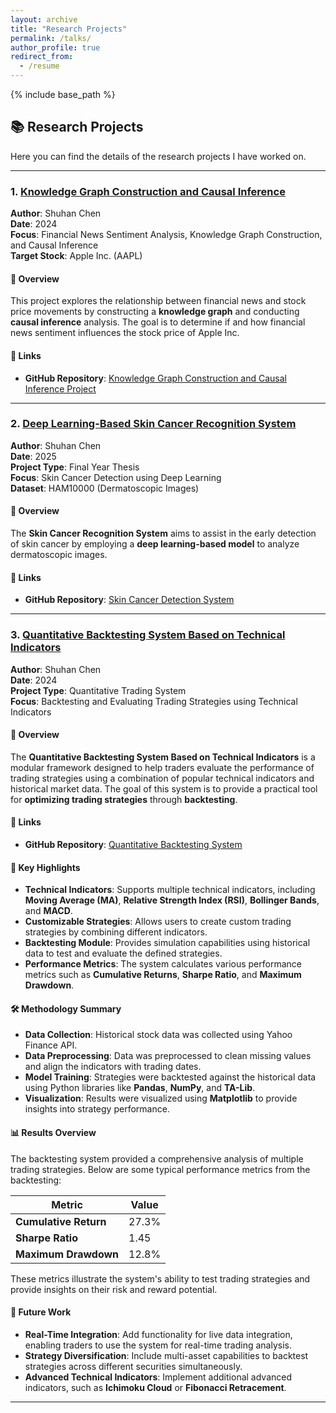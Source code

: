```yaml
---
layout: archive
title: "Research Projects"
permalink: /talks/
author_profile: true
redirect_from:
  - /resume
---
```


{% include base_path %}

## 📚 Research Projects

Here you can find the details of the research projects I have worked on.

---

### 1. [Knowledge Graph Construction and Causal Inference](https://github.com/ChenShuhan02/Knowledge-Graph-Construction-and-Causal-Inference)

**Author**: Shuhan Chen  
**Date**: 2024  
**Focus**: Financial News Sentiment Analysis, Knowledge Graph Construction, and Causal Inference  
**Target Stock**: Apple Inc. (AAPL)  

#### 📜 Overview
This project explores the relationship between financial news and stock price movements by constructing a **knowledge graph** and conducting **causal inference** analysis. The goal is to determine if and how financial news sentiment influences the stock price of Apple Inc.

#### 🔗 Links
- **GitHub Repository**: [Knowledge Graph Construction and Causal Inference Project](https://github.com/ChenShuhan02/Knowledge-Graph-Construction-and-Causal-Inference)

---

### 2. [Deep Learning-Based Skin Cancer Recognition System](https://github.com/ChenShuhan02/Skin-cancer-system)

**Author**: Shuhan Chen  
**Date**: 2025  
**Project Type**: Final Year Thesis  
**Focus**: Skin Cancer Detection using Deep Learning  
**Dataset**: HAM10000 (Dermatoscopic Images)

#### 📜 Overview
The **Skin Cancer Recognition System** aims to assist in the early detection of skin cancer by employing a **deep learning-based model** to analyze dermatoscopic images.

#### 🔗 Links
- **GitHub Repository**: [Skin Cancer Detection System](https://github.com/ChenShuhan02/Skin-cancer-system)

---

### 3. [Quantitative Backtesting System Based on Technical Indicators](https://github.com/ChenShuhan02/Quantitative-Backtesting-System-Based-on-Technical-Indicators)

**Author**: Shuhan Chen  
**Date**: 2024  
**Project Type**: Quantitative Trading System  
**Focus**: Backtesting and Evaluating Trading Strategies using Technical Indicators

#### 📜 Overview
The **Quantitative Backtesting System Based on Technical Indicators** is a modular framework designed to help traders evaluate the performance of trading strategies using a combination of popular technical indicators and historical market data. The goal of this system is to provide a practical tool for **optimizing trading strategies** through **backtesting**.

#### 🔗 Links
- **GitHub Repository**: [Quantitative Backtesting System](https://github.com/ChenShuhan02/Quantitative-Backtesting-System-Based-on-Technical-Indicators)

#### 🔑 Key Highlights
- **Technical Indicators**: Supports multiple technical indicators, including **Moving Average (MA)**, **Relative Strength Index (RSI)**, **Bollinger Bands**, and **MACD**.
- **Customizable Strategies**: Allows users to create custom trading strategies by combining different indicators.
- **Backtesting Module**: Provides simulation capabilities using historical data to test and evaluate the defined strategies.
- **Performance Metrics**: The system calculates various performance metrics such as **Cumulative Returns**, **Sharpe Ratio**, and **Maximum Drawdown**.

#### 🛠️ Methodology Summary
- **Data Collection**: Historical stock data was collected using Yahoo Finance API.
- **Data Preprocessing**: Data was preprocessed to clean missing values and align the indicators with trading dates.
- **Model Training**: Strategies were backtested against the historical data using Python libraries like **Pandas**, **NumPy**, and **TA-Lib**.
- **Visualization**: Results were visualized using **Matplotlib** to provide insights into strategy performance.

#### 📊 Results Overview
The backtesting system provided a comprehensive analysis of multiple trading strategies. Below are some typical performance metrics from the backtesting:

| Metric                | Value       |
|-----------------------|-------------|
| **Cumulative Return** | 27.3%       |
| **Sharpe Ratio**      | 1.45        |
| **Maximum Drawdown**  | 12.8%       |

These metrics illustrate the system's ability to test trading strategies and provide insights on their risk and reward potential.

#### 🚀 Future Work
- **Real-Time Integration**: Add functionality for live data integration, enabling traders to use the system for real-time trading analysis.
- **Strategy Diversification**: Include multi-asset capabilities to backtest strategies across different securities simultaneously.
- **Advanced Technical Indicators**: Implement additional advanced indicators, such as **Ichimoku Cloud** or **Fibonacci Retracement**.

---


